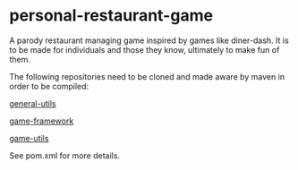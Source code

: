 # personal-restaurant-game
A parody restaurant managing game inspired by games like diner-dash. It is to be made for individuals and those they know, ultimately to make fun of them.

The following repositories need to be cloned and made aware by maven in order to be compiled:

[general-utils](https://github.com/Wesss/general-utils)

[game-framework](https://github.com/Wesss/game-framework)

[game-utils](https://github.com/Wesss/game-utils)

See pom.xml for more details.
